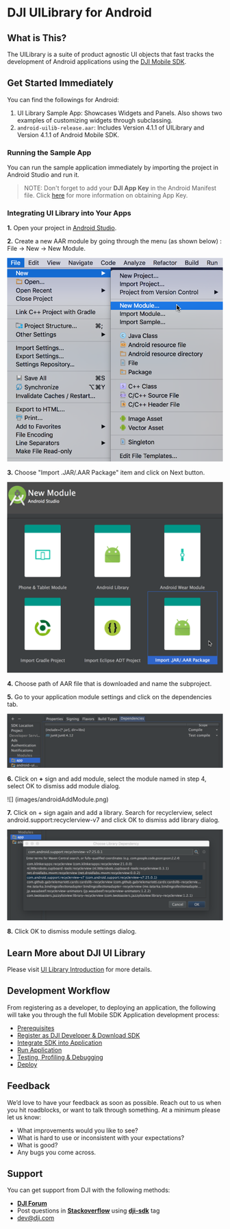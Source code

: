 # DJI UILibrary for Android

## What is This?

The UILibrary is a suite of product agnostic UI objects that fast tracks the development of Android applications using the [DJI Mobile SDK](http://developer.dji.com/mobile-sdk/).

## Get Started Immediately

You can find the followings for Android:

1. UI Library Sample App: Showcases Widgets and Panels. Also shows two examples of customizing widgets through subclassing.
2. `android-uilib-release.aar`: Includes Version 4.1.1 of UILibrary and Version 4.1.1 of Android Mobile SDK.

### Running the Sample App

You can run the sample application immediately by importing the project in Android Studio and run it. 

> NOTE: Don't forget to add your **DJI App Key** in the Android Manifest file. Click [here](https://developer.dji.com/mobile-sdk/documentation/quick-start/index.html#generate-an-app-key) for more information on obtaining App Key.

### Integrating UI Library into Your Apps

**1.** Open your project in [Android Studio](https://developer.android.com/studio/index.html).

**2.** Create a new AAR module by going through the menu (as shown below) : File -> New -> New Module.

![](images/androidNewModule.png)

**3.** Choose "Import .JAR/.AAR Package" item and click on Next button.

![](images/androidImportAar.png)

**4.** Choose path of AAR file that is downloaded and name the subproject.

**5.** Go to your application module settings and click on the dependencies tab.

![](images/androidModuleSettings.png)

**6.** Click on **+** sign and add module, select the module named in step 4, select OK to dismiss add module dialog.

![] (images/androidAddModule.png)

**7.** Click on + sign again and add a library. Search for recyclerview, select android.support:recyclerview-v7 and click OK to dismiss add library dialog.

![](images/androidRecycler.png)

**8.** Click OK to dismiss module settings dialog.

## Learn More about DJI UI Library

Please visit [UI Library Introduction](http://developer.dji.com/mobile-sdk/documentation/introduction/ui_library_introduction.html) for more details.

## Development Workflow

From registering as a developer, to deploying an application, the following will take you through the full Mobile SDK Application development process:

- [Prerequisites](https://developer.dji.com/mobile-sdk/documentation/application-development-workflow/workflow-prerequisits.html)
- [Register as DJI Developer & Download SDK](https://developer.dji.com/mobile-sdk/documentation/application-development-workflow/workflow-register.html)
- [Integrate SDK into Application](https://developer.dji.com/mobile-sdk/documentation/application-development-workflow/workflow-integrate.html)
- [Run Application](https://developer.dji.com/mobile-sdk/documentation/application-development-workflow/workflow-run.html)
- [Testing, Profiling & Debugging](https://developer.dji.com/mobile-sdk/documentation/application-development-workflow/workflow-testing.html)
- [Deploy](https://developer.dji.com/mobile-sdk/documentation/application-development-workflow/workflow-deploy.html)

## Feedback

We’d love to have your feedback as soon as possible. Reach out to us when you hit roadblocks, or want to talk through something. At a minimum please let us know:

- What improvements would you like to see?
- What is hard to use or inconsistent with your expectations?
- What is good?
- Any bugs you come across.

## Support

You can get support from DJI with the following methods:

- [**DJI Forum**](http://forum.dev.dji.com/en)
- Post questions in [**Stackoverflow**](http://stackoverflow.com) using [**dji-sdk**](http://stackoverflow.com/questions/tagged/dji-sdk) tag
- dev@dji.com


